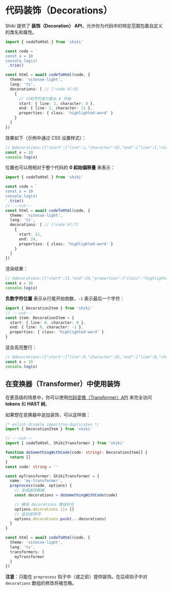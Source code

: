 # 代码装饰（Decorations）

Shiki 提供了 **装饰（Decoration） API**，允许你为代码中的特定范围包裹自定义的类名和属性。

```ts twoslash
import { codeToHtml } from 'shiki'

const code = `
const x = 10
console.log(x)
`.trim()

const html = await codeToHtml(code, {
  theme: 'vitesse-light',
  lang: 'ts',
  decorations: [ // [!code hl:8]
    {
      // 行和字符索引都从 0 开始
      start: { line: 1, character: 0 },
      end: { line: 1, character: 11 },
      properties: { class: 'highlighted-word' }
    }
  ]
})
````

效果如下（示例中通过 CSS 设置样式）：

```ts
// @decorations:[{"start":{"line":1,"character":0},"end":{"line":1,"character":11},"properties":{"class":"highlighted-word"}}]
const x = 10
console.log(x)
```

位置也可以用相对于整个代码的 **0 起始偏移量** 来表示：

```ts twoslash
import { codeToHtml } from 'shiki'

const code = `
const x = 10
console.log(x)
`.trim()
// ---cut---
const html = await codeToHtml(code, {
  theme: 'vitesse-light',
  lang: 'ts',
  decorations: [ // [!code hl:7]
    {
      start: 21,
      end: 24,
      properties: { class: 'highlighted-word' }
    }
  ]
})
```

渲染结果：

```ts
// @decorations:[{"start":21,"end":24,"properties":{"class":"highlighted-word"}}]
const x = 10
console.log(x)
```

**负数字符位置** 表示从行尾开始倒数，`-1` 表示最后一个字符：

```ts twoslash
import { DecorationItem } from 'shiki'
// ---cut---
const item: DecorationItem = {
  start: { line: 0, character: 0 },
  end: { line: 0, character: -1 },
  properties: { class: 'highlighted-word' }
}
```

这会高亮整行：

```ts
// @decorations:[{"start":{"line":0,"character":0},"end":{"line":0,"character":-1},"properties":{"class":"highlighted-word"}}]
const x = 10
console.log(x)
```

## 在变换器（Transformer）中使用装饰

在更高级的场景中，你可以使用[代码变换（Transformer）API](./transformers.md) 来完全访问 **tokens** 和 **HAST 树**。

如果想在变换器中追加装饰，可以这样做：

```ts twoslash
/* eslint-disable import/no-duplicates */
import { DecorationItem } from 'shiki'

// ---cut---
import { codeToHtml, ShikiTransformer } from 'shiki'

function doSomethingWithCode(code: string): DecorationItem[] {
  return []
}
const code: string = ''

const myTransformer: ShikiTransformer = {
  name: 'my-transformer',
  preprocess(code, options) {
    // 生成装饰数据
    const decorations = doSomethingWithCode(code)

    // 确保 decorations 数组存在
    options.decorations ||= []
    // 追加装饰项
    options.decorations.push(...decorations)
  }
}

const html = await codeToHtml(code, {
  theme: 'vitesse-light',
  lang: 'ts',
  transformers: [
    myTransformer
  ]
})
```

**注意**：只能在 `preprocess` 钩子中（或之前）提供装饰。在后续钩子中对 `decorations` 数组的修改将被忽略。
